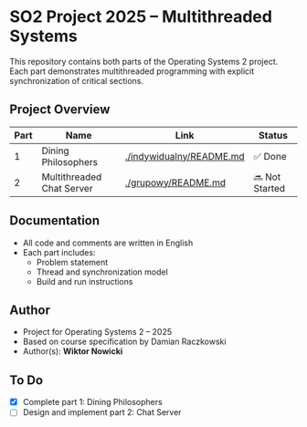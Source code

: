 # SO2 Project 2025 – Multithreaded Systems

This repository contains both parts of the Operating Systems 2 project. Each part demonstrates multithreaded programming with explicit synchronization of critical sections.

## Project Overview

| Part | Name                        | Link                          | Status   |
|------|-----------------------------|-------------------------------|----------|
| 1    | Dining Philosophers         | [./indywidualny/README.md](./indywidualny/README.md) | ✅ Done  |
| 2    | Multithreaded Chat Server   | [./grupowy/README.md](./grupowy/README.md)           | 🔜 Not Started |

## Documentation

- All code and comments are written in English
- Each part includes:
  - Problem statement
  - Thread and synchronization model
  - Build and run instructions

## Author

- Project for Operating Systems 2 – 2025  
- Based on course specification by Damian Raczkowski  
- Author(s): **Wiktor Nowicki**

## To Do

- [x] Complete part 1: Dining Philosophers
- [ ] Design and implement part 2: Chat Server
